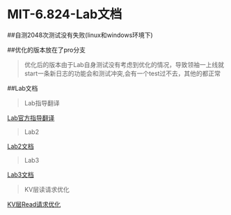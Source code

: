 # MIT-6.824-Lab文档

##自测2048次测试没有失败(linux和windows环境下)

##优化的版本放在了pro分支
>优化后的版本由于Lab自身测试没有考虑到优化的情况，导致领袖一上线就start一条新日志的功能会和测试冲突,会有一个test过不去，其他的都正常

##Lab文档
> Lab指导翻译

[Lab官方指导翻译](https://blog.risingsun.pro/mit-6.824-lab%E6%8C%87%E5%AF%BC%E7%BF%BB%E8%AF%91/)

> Lab2

[Lab2文档](https://blog.risingsun.pro/mit-6.824-lab2/)

> Lab3

[Lab3文档](https://blog.risingsun.pro/mit-6.824-lab3/)

> KV层读请求优化

[KV层Read请求优化](https://blog.risingsun.pro/kv%E5%B1%82%E7%9A%84read%E8%AF%B7%E6%B1%82%E4%BC%98%E5%8C%96/)
